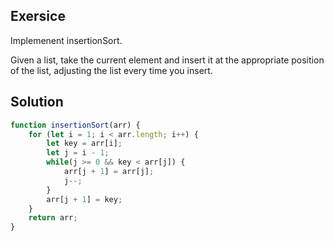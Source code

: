 ## Exersice

Implemenent insertionSort.

Given a list, take the current element and insert it at the appropriate position of the list, adjusting the list every time you insert.

## Solution

```js
function insertionSort(arr) {
    for (let i = 1; i < arr.length; i++) {
        let key = arr[i];
        let j = i - 1;
        while(j >= 0 && key < arr[j]) {
            arr[j + 1] = arr[j];
            j--;
        }
        arr[j + 1] = key;
    }
    return arr;
}
```
